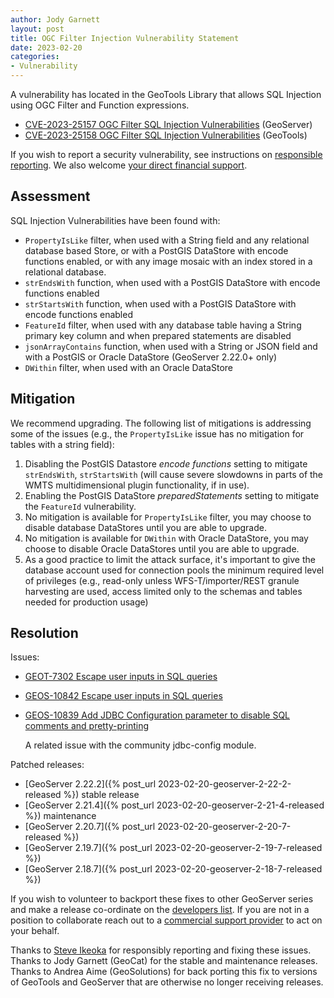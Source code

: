 ```yaml
---
author: Jody Garnett
layout: post
title: OGC Filter Injection Vulnerability Statement
date: 2023-02-20
categories:   
- Vulnerability
---
```


A vulnerability has located in the GeoTools Library that allows SQL Injection using OGC Filter and Function expressions.

* [CVE-2023-25157 OGC Filter SQL Injection Vulnerabilities](https://github.com/geoserver/geoserver/security/advisories/GHSA-7g5f-wrx8-5ccf) (GeoServer)
* [CVE-2023-25158 OGC Filter SQL Injection Vulnerabilities](https://github.com/geotools/geotools/security/advisories/GHSA-99c3-qc2q-p94m) (GeoTools)

If you wish to report a security vulnerability, see instructions on [responsible reporting](http://geoserver.org/issues/).
We also welcome [your direct financial support](https://github.com/geoserver/geoserver/wiki/Sponsor).

Assessment
----------

SQL Injection Vulnerabilities have been found with:

* ``PropertyIsLike`` filter, when used with a String field and any relational database based Store, or with a PostGIS DataStore with encode functions enabled, or with any image mosaic with an index stored in a relational database.
* ``strEndsWith`` function, when used with a PostGIS DataStore with encode functions enabled
* ``strStartsWith`` function, when used with a PostGIS DataStore with encode functions enabled
* ``FeatureId`` filter, when used with any database table having a String primary key column and when prepared statements are disabled
* ``jsonArrayContains`` function, when used with a String or JSON field and with a PostGIS or Oracle DataStore (GeoServer 2.22.0+ only)
* ``DWithin`` filter, when used with an Oracle DataStore

Mitigation
----------

We recommend upgrading. The following list of mitigations is addressing some of the issues (e.g., the `PropertyIsLike` issue has no mitigation for tables with a string field):

1. Disabling the PostGIS Datastore *encode functions* setting to mitigate ``strEndsWith``, ``strStartsWith`` (will cause severe slowdowns in parts of the WMTS multidimensional plugin functionality, if in use).
2. Enabling the PostGIS DataStore *preparedStatements* setting to mitigate the ``FeatureId`` vulnerability.
3. No mitigation is available for ``PropertyIsLike`` filter, you may choose to disable database DataStores until you are able to upgrade.
4. No mitigation is available for ``DWithin`` with Oracle DataStore, you may choose to disable Oracle DataStores until you are able to upgrade.
5. As a good practice to limit the attack surface, it's important to give the database account used for connection pools the minimum required level of privileges (e.g., read-only unless WFS-T/importer/REST granule harvesting are used, access limited only to the schemas and tables needed for production usage)

Resolution
----------

Issues:

* [GEOT-7302 Escape user inputs in SQL queries](https://osgeo-org.atlassian.net/browse/GEOT-7302)
* [GEOS-10842 Escape user inputs in SQL queries](https://osgeo-org.atlassian.net/browse/GEOS-10842)
* [GEOS-10839 Add JDBC Configuration parameter to disable SQL comments and pretty-printing](https://osgeo-org.atlassian.net/browse/GEOS-10839)
  
  A related issue with the community jdbc-config module.

Patched releases:

* [GeoServer 2.22.2]({% post_url 2023-02-20-geoserver-2-22-2-released %}) stable release
* [GeoServer 2.21.4]({% post_url 2023-02-20-geoserver-2-21-4-released %}) maintenance
* [GeoServer 2.20.7]({% post_url 2023-02-20-geoserver-2-20-7-released %}) 
* [GeoServer 2.19.7]({% post_url 2023-02-20-geoserver-2-19-7-released %})
* [GeoServer 2.18.7]({% post_url 2023-02-20-geoserver-2-18-7-released %})

If you wish to volunteer to backport these fixes to other GeoServer series and make a release co-ordinate on the [developers list](https:/devel/). If you are not in a position to collaborate reach out to a [commercial support provider](https:/support) to act on your behalf. 

Thanks to [Steve Ikeoka](https://github.com/sikeoka) for responsibly reporting and fixing these issues. Thanks to Jody Garnett (GeoCat) for the stable and maintenance releases. Thanks to Andrea Aime (GeoSolutions) for back porting this fix to versions of GeoTools and GeoServer that are otherwise no longer receiving releases.
